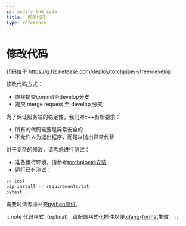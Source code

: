 ```yaml
---
id: modify_the_code
title:  修改代码
type: reference
---
```


# 修改代码

代码位于 https://g.hz.netease.com/deploy/torchpipe/-/tree/develop

修改代码方式：
- 直接提交commit至develop分支
- 提交 merge request 至 develop 分支

为了保证服务端的稳定性，我们对c++有所要求：
- 所有的代码需要是异常安全的
- 不允许人为退出程序，而是以抛出异常代替

对于复杂的修改，请考虑进行测试：

- 准备运行环境，请参考[torchpipe的安装](http://10.219.19.13:3000/docs/installation)
- 运行已有测试：
```bash
cd test
pip install -r requirements.txt 
pytest .
```

需要时请考虑补充[python测试](https://g.hz.netease.com/deploy/torchpipe/-/tree/develop/test)。

:::note 代码格式（optinal）
请配置格式化插件以便[.clang-format](https://g.hz.netease.com/deploy/torchpipe/-/blob/develop/.clang-format)生效。
:::
